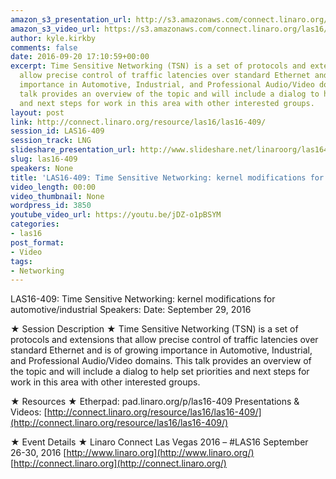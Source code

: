 ```yaml
---
amazon_s3_presentation_url: http://s3.amazonaws.com/connect.linaro.org/las16/Presentations/Thursday/LAS16-409%20-%20Time%20Sensitive%20Networking%20-%20kernel%20modifications%20for%20automotive-industrial.pdf
amazon_s3_video_url: https://s3.amazonaws.com/connect.linaro.org/las16/Videos/Thursday/LAS16-409%20Time%20Sensitive%20Networking%20kernel%20modifications%20for%20automotive%20%20industrial.mp4
author: kyle.kirkby
comments: false
date: 2016-09-20 17:10:59+00:00
excerpt: Time Sensitive Networking (TSN) is a set of protocols and extensions that
  allow precise control of traffic latencies over standard Ethernet and is of growing
  importance in Automotive, Industrial, and Professional Audio/Video domains. This
  talk provides an overview of the topic and will include a dialog to help set priorities
  and next steps for work in this area with other interested groups.
layout: post
link: http://connect.linaro.org/resource/las16/las16-409/
session_id: LAS16-409
session_track: LNG
slideshare_presentation_url: http://www.slideshare.net/linaroorg/las16409time-sensitive-networking-kernel-modifications-for-automotiveindustrial
slug: las16-409
speakers: None
title: 'LAS16-409: Time Sensitive Networking: kernel modifications for automotive/industrial'
video_length: 00:00
video_thumbnail: None
wordpress_id: 3850
youtube_video_url: https://youtu.be/jDZ-o1pBSYM
categories:
- las16
post_format:
- Video
tags:
- Networking
---
```


LAS16-409: Time Sensitive Networking: kernel modifications for automotive/industrial
Speakers:
Date: September 29, 2016

★ Session Description ★
Time Sensitive Networking (TSN) is a set of protocols and extensions that allow precise control of traffic latencies over standard Ethernet and is of growing importance in Automotive, Industrial, and Professional Audio/Video domains. This talk provides an overview of the topic and will include a dialog to help set priorities and next steps for work in this area with other interested groups.

★ Resources ★
Etherpad: pad.linaro.org/p/las16-409
Presentations & Videos: [http://connect.linaro.org/resource/las16/las16-409/](http://connect.linaro.org/resource/las16/las16-409/)

★ Event Details ★
Linaro Connect Las Vegas 2016 – #LAS16
September 26-30, 2016
[http://www.linaro.org](http://www.linaro.org/)
[http://connect.linaro.org](http://connect.linaro.org/)
